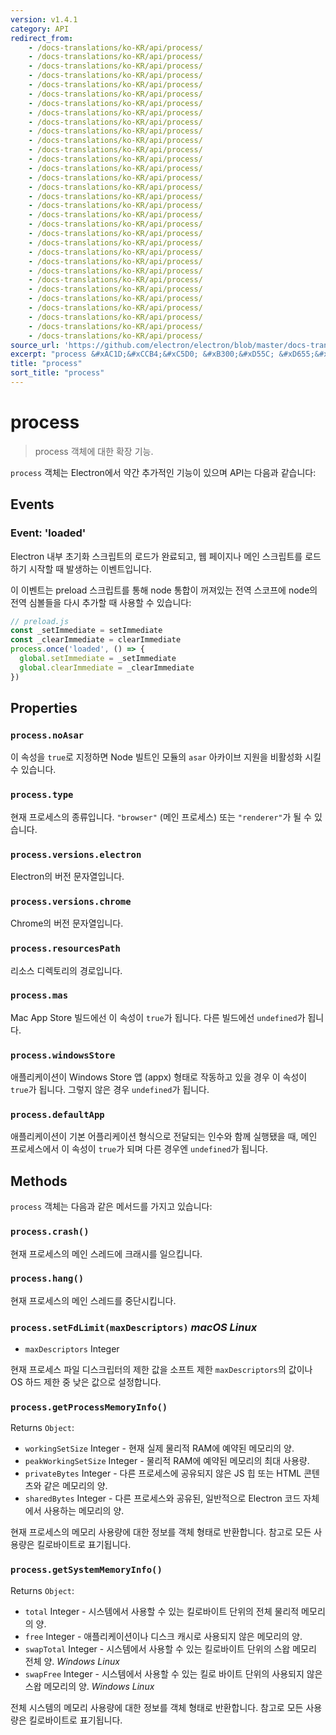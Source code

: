 ```yaml
---
version: v1.4.1
category: API
redirect_from:
    - /docs-translations/ko-KR/api/process/
    - /docs-translations/ko-KR/api/process/
    - /docs-translations/ko-KR/api/process/
    - /docs-translations/ko-KR/api/process/
    - /docs-translations/ko-KR/api/process/
    - /docs-translations/ko-KR/api/process/
    - /docs-translations/ko-KR/api/process/
    - /docs-translations/ko-KR/api/process/
    - /docs-translations/ko-KR/api/process/
    - /docs-translations/ko-KR/api/process/
    - /docs-translations/ko-KR/api/process/
    - /docs-translations/ko-KR/api/process/
    - /docs-translations/ko-KR/api/process/
    - /docs-translations/ko-KR/api/process/
    - /docs-translations/ko-KR/api/process/
    - /docs-translations/ko-KR/api/process/
    - /docs-translations/ko-KR/api/process/
    - /docs-translations/ko-KR/api/process/
    - /docs-translations/ko-KR/api/process/
    - /docs-translations/ko-KR/api/process/
    - /docs-translations/ko-KR/api/process/
    - /docs-translations/ko-KR/api/process/
    - /docs-translations/ko-KR/api/process/
    - /docs-translations/ko-KR/api/process/
    - /docs-translations/ko-KR/api/process/
    - /docs-translations/ko-KR/api/process/
    - /docs-translations/ko-KR/api/process/
    - /docs-translations/ko-KR/api/process/
    - /docs-translations/ko-KR/api/process/
    - /docs-translations/ko-KR/api/process/
    - /docs-translations/ko-KR/api/process/
    - /docs-translations/ko-KR/api/process/
source_url: 'https://github.com/electron/electron/blob/master/docs-translations/ko-KR/api/process.md'
excerpt: "process &#xAC1D;&#xCCB4;&#xC5D0; &#xB300;&#xD55C; &#xD655;&#xC7A5; &#xAE30;&#xB2A5;."
title: "process"
sort_title: "process"
---
```


# process

> process 객체에 대한 확장 기능.

`process` 객체는 Electron에서 약간 추가적인 기능이 있으며 API는 다음과 같습니다:

## Events

### Event: 'loaded'

Electron 내부 초기화 스크립트의 로드가 완료되고, 웹 페이지나 메인 스크립트를 로드하기
시작할 때 발생하는 이벤트입니다.

이 이벤트는 preload 스크립트를 통해 node 통합이 꺼져있는 전역 스코프에 node의 전역
심볼들을 다시 추가할 때 사용할 수 있습니다:

```javascript
// preload.js
const _setImmediate = setImmediate
const _clearImmediate = clearImmediate
process.once('loaded', () => {
  global.setImmediate = _setImmediate
  global.clearImmediate = _clearImmediate
})
```

## Properties

### `process.noAsar`

이 속성을 `true`로 지정하면 Node 빌트인 모듈의 `asar` 아카이브 지원을 비활성화 시킬
수 있습니다.

### `process.type`

현재 프로세스의 종류입니다. `"browser"` (메인 프로세스) 또는 `"renderer"`가 될 수
있습니다.

### `process.versions.electron`

Electron의 버전 문자열입니다.

### `process.versions.chrome`

Chrome의 버전 문자열입니다.

### `process.resourcesPath`

리소스 디렉토리의 경로입니다.

### `process.mas`

Mac App Store 빌드에선 이 속성이 `true`가 됩니다. 다른 빌드에선 `undefined`가 됩니다.

### `process.windowsStore`

애플리케이션이 Windows Store 앱 (appx) 형태로 작동하고 있을 경우 이 속성이 `true`가
됩니다. 그렇지 않은 경우 `undefined`가 됩니다.

### `process.defaultApp`

애플리케이션이 기본 어플리케이션 형식으로 전달되는 인수와 함께 실행됐을 때, 메인
프로세스에서 이 속성이 `true`가 되며 다른 경우엔 `undefined`가 됩니다.

## Methods

`process` 객체는 다음과 같은 메서드를 가지고 있습니다:

### `process.crash()`

현재 프로세스의 메인 스레드에 크래시를 일으킵니다.

### `process.hang()`

현재 프로세스의 메인 스레드를 중단시킵니다.

### `process.setFdLimit(maxDescriptors)` _macOS_ _Linux_

* `maxDescriptors` Integer

현재 프로세스 파일 디스크립터의 제한 값을 소프트 제한 `maxDescriptors`의 값이나 OS
하드 제한 중 낮은 값으로 설정합니다.

### `process.getProcessMemoryInfo()`

Returns `Object`:
* `workingSetSize` Integer - 현재 실제 물리적 RAM에 예약된 메모리의 양.
* `peakWorkingSetSize` Integer - 물리적 RAM에 예약된 메모리의 최대 사용량.
* `privateBytes` Integer - 다른 프로세스에 공유되지 않은 JS 힙 또는 HTML 콘텐츠와
  같은 메모리의 양.
* `sharedBytes` Integer - 다른 프로세스와 공유된, 일반적으로 Electron 코드 자체에서
  사용하는 메모리의 양.

현재 프로세스의 메모리 사용량에 대한 정보를 객체 형태로 반환합니다. 참고로 모든 사용량은
킬로바이트로 표기됩니다.

### `process.getSystemMemoryInfo()`

Returns `Object`:
* `total` Integer - 시스템에서 사용할 수 있는 킬로바이트 단위의 전체 물리적 메모리의
  양.
* `free` Integer - 애플리케이션이나 디스크 캐시로 사용되지 않은 메모리의 양.
* `swapTotal` Integer - 시스템에서 사용할 수 있는 킬로바이트 단위의 스왑 메모리
  전체 양.  _Windows_ _Linux_
* `swapFree` Integer - 시스템에서 사용할 수 있는 킬로 바이트 단위의 사용되지 않은
  스왑 메모리의 양. _Windows_ _Linux_

전체 시스템의 메모리 사용량에 대한 정보를 객체 형태로 반환합니다. 참고로 모든 사용량은
킬로바이트로 표기됩니다.

